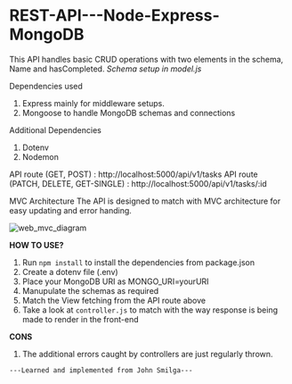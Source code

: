 # REST-API---Node-Express-MongoDB

This API handles basic CRUD operations with two elements in the schema, Name and hasCompleted. 
*Schema setup in model.js*

Dependencies used
1. Express mainly for middleware setups.
2. Mongoose to handle MongoDB schemas and connections 

Additional Dependencies
1. Dotenv 
2. Nodemon

API route (GET, POST) : http://localhost:5000/api/v1/tasks
API route (PATCH, DELETE, GET-SINGLE) : http://localhost:5000/api/v1/tasks/:id

MVC Architecture
The API is designed to match with MVC architecture for easy updating and error handing.
 
![web_mvc_diagram](https://user-images.githubusercontent.com/95025114/171020034-23d60202-2109-4cad-9ff0-57e3d750c68b.png)

**HOW TO USE?**
1. Run `npm install` to install the dependencies from package.json
2. Create a dotenv file (.env)
3. Place your MongoDB URI as MONGO_URI=yourURI
4. Manupulate the schemas as required
5. Match the View fetching from the API route above
6. Take a look at `controller.js` to match with the way response is being made to render in the front-end

**CONS**
1. The additional errors caught by controllers are just regularly thrown.
 

`---Learned and implemented from John Smilga---`
